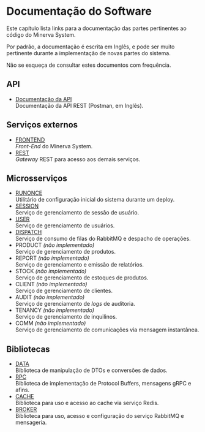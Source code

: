 # Documentação do Software

Este capítulo lista links para a documentação das partes pertinentes ao código
do Minerva System.

Por padrão, a documentação é escrita em Inglês, e pode ser muito pertinente
durante a implementação de novas partes do sistema.

Não se esqueça de consultar estes documentos com frequência.

## API

- [Documentação da API](https://documenter.getpostman.com/view/17061755/Uyxoi4MU) \
  Documentação da API REST (Postman, em Inglês).

## Serviços externos

- [FRONTEND](./doc/minerva_frontend/index.html) \
  _Front-End_ do Minerva System.
- [REST](./doc/minerva_rest/index.html) \
  _Gateway_ REST para acesso aos demais serviços.

## Microsserviços

- [RUNONCE](./doc/minerva_runonce/index.html) \
  Utilitário de configuração inicial do sistema durante um deploy.
- [SESSION](./doc/minerva_session/index.html) \
  Serviço de gerenciamento de sessão de usuário.
- [USER](./doc/minerva_user/index.html) \
  Serviço de gerenciamento de usuários.
- [DISPATCH](./doc/minerva_dispatch/index.html) \
  Serviço de consumo de filas do RabbitMQ e despacho de operações.
- PRODUCT _(não implementado)_ \
  Serviço de gerenciamento de produtos.
- REPORT _(não implementado)_ \
  Serviço de gerenciamento e emissão de relatórios.
- STOCK _(não implementado)_ \
  Serviço de gerenciamento de estoques de produtos.
- CLIENT _(não implementado)_ \
  Serviço de gerenciamento de clientes.
- AUDIT _(não implementado)_ \
  Serviço de gerenciamento de _logs_ de auditoria.
- TENANCY _(não implementado)_ \
  Serviço de gerenciamento de inquilinos.
- COMM _(não implementado)_ \
  Serviço de gerenciamento de comunicações via mensagem instantânea.

## Bibliotecas

- [DATA](./doc/minerva_data/index.html) \
  Biblioteca de manipulação de DTOs e conversões de dados.
- [RPC](./doc/minerva_rpc/index.html) \
  Biblioteca de implementação de Protocol Buffers, mensagens gRPC e afins.
- [CACHE](./doc/minerva_cache/index.html) \
  Biblioteca para uso e acesso ao cache via serviço Redis.
- [BROKER](./doc/minerva_broker/index.html) \
  Biblioteca para uso, acesso e configuração do serviço RabbitMQ e mensageria.


